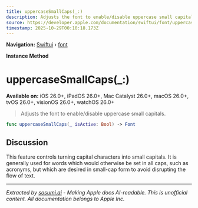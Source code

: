 ```yaml
---
title: uppercaseSmallCaps(_:)
description: Adjusts the font to enable/disable uppercase small capitals.
source: https://developer.apple.com/documentation/swiftui/font/uppercasesmallcaps(_:)
timestamp: 2025-10-29T00:10:18.173Z
---
```


**Navigation:** [Swiftui](/documentation/swiftui) › [font](/documentation/swiftui/font)

**Instance Method**

# uppercaseSmallCaps(_:)

**Available on:** iOS 26.0+, iPadOS 26.0+, Mac Catalyst 26.0+, macOS 26.0+, tvOS 26.0+, visionOS 26.0+, watchOS 26.0+

> Adjusts the font to enable/disable uppercase small capitals.

```swift
func uppercaseSmallCaps(_ isActive: Bool) -> Font
```

## Discussion

This feature controls turning capital characters into small capitals. It is generally used for words which would otherwise be set in all caps, such as acronyms, but which are desired in small-cap form to avoid disrupting the flow of text.

---

*Extracted by [sosumi.ai](https://sosumi.ai) - Making Apple docs AI-readable.*
*This is unofficial content. All documentation belongs to Apple Inc.*

